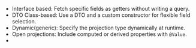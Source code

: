 - Interface based: Fetch specific fields as getters without writing a query.
- DTO Class-based: Use a DTO and a custom constructor for flexible field selection.
- Dynamic(generic): Specify the projection type dynamically at runtime.
- Open projections: Include computed or derived properties with `@Value`.
- 